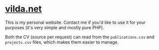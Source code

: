 # [vilda.net](https://vilda.net)

This is my personal website. Contact me if you'd like to use it for your purposes (it's very simple and mostly pure PHP).

Both the CV (source per request) can read from the `publications.csv` and `projects.csv` files, which makes them easier to manage.